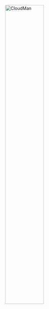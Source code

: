 <div class='center'><img src="/src/Images/GalaxyLogos/cloudman-logo.jpg" alt="CloudMan" width="50%" /></div>
<br />
